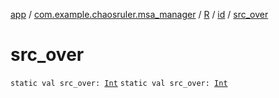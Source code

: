 [app](../../../index.md) / [com.example.chaosruler.msa_manager](../../index.md) / [R](../index.md) / [id](index.md) / [src_over](.)

# src_over

`static val src_over: `[`Int`](https://kotlinlang.org/api/latest/jvm/stdlib/kotlin/-int/index.html)
`static val src_over: `[`Int`](https://kotlinlang.org/api/latest/jvm/stdlib/kotlin/-int/index.html)